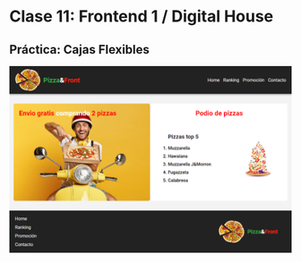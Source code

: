 # Clase 11: Frontend 1 / Digital House

## Práctica: Cajas Flexibles

![Vista previa de la práctica](./preview.png)